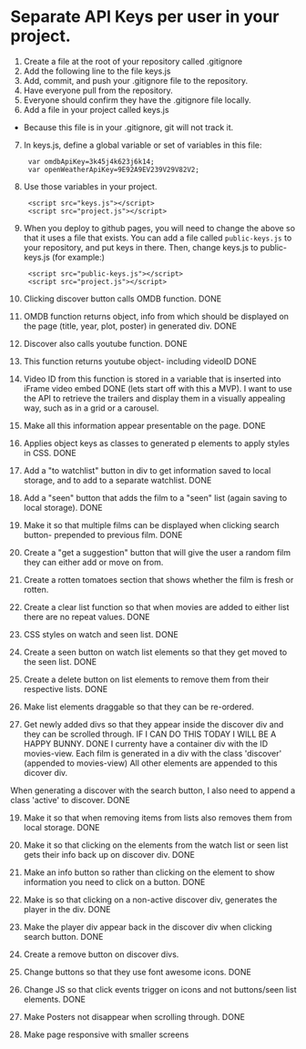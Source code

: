 # Separate API Keys per user in your project.
1. Create a file at the root of your repository called .gitignore
2. Add the following line to the file
  keys.js
3. Add, commit, and push your .gitignore file to the repository.
4. Have everyone pull from the repository.
5. Everyone should confirm they have the .gitignore file locally.
6. Add a file in your project called keys.js
* Because this file is in your .gitignore, git will not track it.
7. In keys.js, define a global variable or set of variables in this file:

        var omdbApiKey=3k45j4k623j6k14;
        var openWeatherApiKey=9E92A9EV239V29V82V2;

8. Use those variables in your project.

        <script src="keys.js"></script>
        <script src="project.js"></script>

9. When you deploy to github pages, you will need to change the above so that it uses a file that exists. You can add a file called `public-keys.js` to your repository, and put keys in there. Then, change keys.js to  public-keys.js (for example:)

        <script src="public-keys.js"></script>
        <script src="project.js"></script>


1. Clicking discover button calls OMDB function. DONE

2. OMDB function returns object, info from which should be displayed on the page (title, year, plot, poster) in generated div. DONE

3. Discover also calls youtube function. DONE

4. This function returns youtube object- including videoID DONE

5. Video ID from this function is stored in a variable that is inserted into iFrame video embed DONE
(lets start off with this a MVP). I want to use the API to retrieve the trailers and display them in a visually appealing way, such as in a grid or a carousel.

6. Make all this information appear presentable on the page. DONE

7. Applies object keys as classes to generated p elements to apply styles in CSS. DONE 

8. Add a "to watchlist" button in div to get information saved to local storage, and to add to a separate watchlist. DONE

9. Add a "seen" button that adds the film to a "seen" list (again saving to local storage). DONE

10. Make it so that multiple films can be displayed when clicking search button- prepended to previous film. DONE

11. Create a "get a suggestion" button that will give the user a random film they can either add or move on from.

12. Create a rotten tomatoes section that shows whether the film is fresh or rotten.

13. Create a clear list function so that when movies are added to either list there are no repeat values. DONE

14. CSS styles on watch and seen list. DONE

15. Create a seen button on watch list elements so that they get moved to the seen list. DONE

16. Create a delete button on list elements to remove them from their respective lists. DONE

17. Make list elements draggable so that they can be re-ordered.

18. Get newly added divs so that they appear inside the discover div and they can be scrolled through. IF I CAN DO THIS TODAY I WILL BE A HAPPY BUNNY. DONE
I currenty have a container div with the ID movies-view.
Each film is generated in a div with the class 'discover' (appended to movies-view)
All other elements are appended to this dicover div.

When generating a discover with the search button, I also need to append a class 'active' to discover. DONE

19. Make it so that when removing items from lists also removes them from local storage. DONE

20. Make it so that clicking on the elements from the watch list or seen list gets their info back up on discover div. DONE

21. Make an info button so rather than clicking on the element to show information you need to click on a button. DONE

22. Make is so that clicking on a non-active discover div, generates the player in the div. DONE

23. Make the player div appear back in the discover div when clicking search button. DONE

24. Create a remove button on discover divs.

25. Change buttons so that they use font awesome icons. DONE

26. Change JS so that click events trigger on icons and not buttons/seen list elements. DONE

27. Make Posters not disappear when scrolling through. DONE

28. Make page responsive with smaller screens

